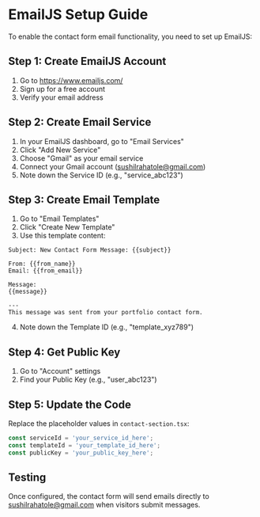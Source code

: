 # EmailJS Setup Guide

To enable the contact form email functionality, you need to set up EmailJS:

## Step 1: Create EmailJS Account
1. Go to https://www.emailjs.com/
2. Sign up for a free account
3. Verify your email address

## Step 2: Create Email Service
1. In your EmailJS dashboard, go to "Email Services"
2. Click "Add New Service"
3. Choose "Gmail" as your email service
4. Connect your Gmail account (sushilrahatole@gmail.com)
5. Note down the Service ID (e.g., "service_abc123")

## Step 3: Create Email Template
1. Go to "Email Templates"
2. Click "Create New Template"
3. Use this template content:

```
Subject: New Contact Form Message: {{subject}}

From: {{from_name}}
Email: {{from_email}}

Message:
{{message}}

---
This message was sent from your portfolio contact form.
```

4. Note down the Template ID (e.g., "template_xyz789")

## Step 4: Get Public Key
1. Go to "Account" settings
2. Find your Public Key (e.g., "user_abc123")

## Step 5: Update the Code
Replace the placeholder values in `contact-section.tsx`:

```javascript
const serviceId = 'your_service_id_here';
const templateId = 'your_template_id_here';  
const publicKey = 'your_public_key_here';
```

## Testing
Once configured, the contact form will send emails directly to sushilrahatole@gmail.com when visitors submit messages.